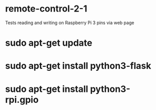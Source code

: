 # remote-control-2-1
 Tests reading and writing on Raspberry Pi 3 pins via web page
 # sudo apt-get update
 # sudo apt-get install python3-flask
 # sudo apt-get install python3-rpi.gpio
 #
